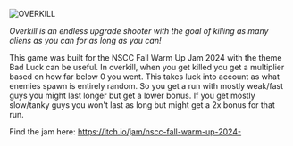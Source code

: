 ![OVERKILL](https://github.com/user-attachments/assets/32c1868c-b2c9-4d59-96a8-b2d68b479964)

*Overkill is an endless upgrade shooter with the goal of killing as many aliens as you can for as long as you can!*

This game was built for the NSCC Fall Warm Up Jam 2024 with the theme Bad Luck can be useful. 
In overkill, when you get killed you get a multiplier based on how far below 0 you went. This takes luck into account as what enemies spawn is entirely random. So you get a run with mostly weak/fast guys you might last longer but get a lower bonus. If you get mostly slow/tanky guys you won't last as long but might get a 2x bonus for that run.

Find the jam here: https://itch.io/jam/nscc-fall-warm-up-2024-
